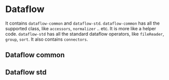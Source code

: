 # Dataflow

It contains `dataflow-common` and `dataflow-std`.
`dataflow-common` has all the supported class, like `accessors`, `normalizer` .. etc. It is more like a helper code.
`dataflow-std` has all the standard dataflow operators, like `fileReader`, `group`, `sort`. It also contains `connectors`.

## Dataflow common

## Dataflow std
